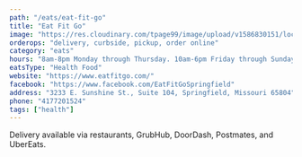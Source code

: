 ```yaml
---
path: "/eats/eat-fit-go"
title: "Eat Fit Go"
image: "https://res.cloudinary.com/tpage99/image/upload/v1586830151/local417eats/local417eatslogo.png"
orderops: "delivery, curbside, pickup, order online"
category: "eats"
hours: "8am-8pm Monday through Thursday. 10am-6pm Friday through Sunday"
eatsType: "Health Food"
website: "https://www.eatfitgo.com/"
facebook: "https://www.facebook.com/EatFitGoSpringfield"
address: "3233 E. Sunshine St., Suite 104, Springfield, Missouri 65804"
phone: "4177201524"
tags: ["health"]
---
```


Delivery available via restaurants, GrubHub, DoorDash, Postmates, and UberEats.
